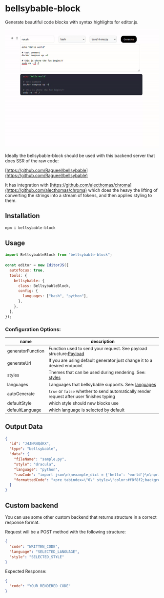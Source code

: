 # bellsybable-block

Generate beautiful code blocks with syntax highlights for editor.js.

![Demo Usage](https://raw.githubusercontent.com/Ragueel/bellsybable-editorjs/main/assets/demo.gif)

Ideally the bellsybable-block should be used with this backend server that does SSR of the raw code:

[https://github.com/Ragueel/bellsybable](https://github.com/Ragueel/bellsybable)

It has integration with [https://github.com/alecthomas/chroma](https://github.com/alecthomas/chroma) which does the heavy the lifting of converting the strings into a stream of tokens, and then applies styling to them.

## Installation

```bash
npm i bellsybable-block
```

## Usage

```javascript
import BellsybableBlock from "bellsybable-block";

const editor = new EditorJS({
  autofocus: true,
  tools: {
    bellsybable: {
      class: BellsybableBlock,
      config: {
        languages: ["bash", "python"],
      },
    },
  },
});
```

### Configuration Options:

| name              | description                                                                                                            |
| ----------------- | ---------------------------------------------------------------------------------------------------------------------- |
| generatorFunction | Function used to send your request. See payload structure:[Payload](/https://github.com/Ragueel/bellsybable-editorjs/) |
| generateUrl       | If you are using default generator just change it to a desired endpoint                                                |
| styles            | Themes that can be used during rendering. See: [styles](/docs/styles.md)                                               |
| languages         | Languages that bellsybable supports. See: [languages](/docs/languages.md)                                              |
| autoGenerate      | `true` or `false` whether to send automatically render request after user finishes typing                              |
| defaultStyle      | which style should new blocks use                                                                                      |
| defaultLanguage   | which language is selected by default                                                                                  |

## Output Data

```json
{
  "id": "J4JNR4QdKX",
  "type": "bellsybable",
  "data": {
    "fileName": "sample.py",
    "style": "dracula",
    "language": "python",
    "rawCode": "import json\n\nexample_dict = {'hello': 'world'}\n\nprint(example_dict)",
    "formattedCode": "<pre tabindex=\"0\" style=\"color:#f8f8f2;background-color:#282a36;\"><code><span style=\"display:flex;\"><span><span style=\"color:#ff79c6\">import</span> json\n</span></span><span style=\"display:flex;\"><span>\n</span></span><span style=\"display:flex;\"><span>example_dict <span style=\"color:#ff79c6\">=</span> {<span style=\"color:#f1fa8c\"></span><span style=\"color:#f1fa8c\">'</span><span style=\"color:#f1fa8c\">hello</span><span style=\"color:#f1fa8c\">'</span>: <span style=\"color:#f1fa8c\"></span><span style=\"color:#f1fa8c\">'</span><span style=\"color:#f1fa8c\">world</span><span style=\"color:#f1fa8c\">'</span>}\n</span></span><span style=\"display:flex;\"><span>\n</span></span><span style=\"display:flex;\"><span><span style=\"color:#8be9fd;font-style:italic\">print</span>(example_dict)</span></span></code></pre>"
  }
}
```

## Custom backend

You can use some other custom backend that returns structure in a correct response format.

Request will be a POST method with the following structure:

```json
{
  "code": "WRITTEN_CODE",
  "language": "SELECTED_LANGUAGE",
  "style": "SELECTED_STYLE"
}
```

Expected Response:

```json
{
  "code": "YOUR_RENDERED_CODE"
}
```
